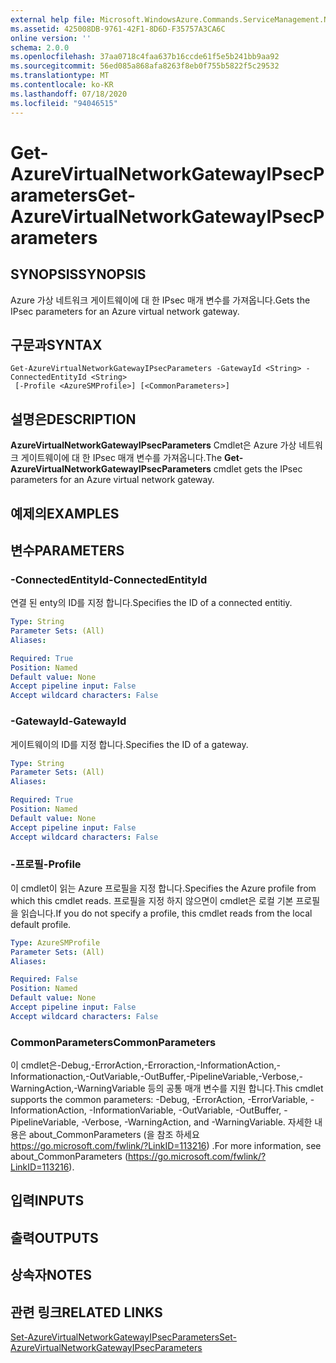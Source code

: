 ```yaml
---
external help file: Microsoft.WindowsAzure.Commands.ServiceManagement.Network.dll-Help.xml
ms.assetid: 425008DB-9761-42F1-8D6D-F35757A3CA6C
online version: ''
schema: 2.0.0
ms.openlocfilehash: 37aa0718c4faa637b16ccde61f5e5b241bb9aa92
ms.sourcegitcommit: 56ed085a868afa8263f8eb0f755b5822f5c29532
ms.translationtype: MT
ms.contentlocale: ko-KR
ms.lasthandoff: 07/18/2020
ms.locfileid: "94046515"
---
```

# <span data-ttu-id="1a655-101">Get-AzureVirtualNetworkGatewayIPsecParameters</span><span class="sxs-lookup"><span data-stu-id="1a655-101">Get-AzureVirtualNetworkGatewayIPsecParameters</span></span>

## <span data-ttu-id="1a655-102">SYNOPSIS</span><span class="sxs-lookup"><span data-stu-id="1a655-102">SYNOPSIS</span></span>
<span data-ttu-id="1a655-103">Azure 가상 네트워크 게이트웨이에 대 한 IPsec 매개 변수를 가져옵니다.</span><span class="sxs-lookup"><span data-stu-id="1a655-103">Gets the IPsec parameters for an Azure virtual network gateway.</span></span>

## <span data-ttu-id="1a655-104">구문과</span><span class="sxs-lookup"><span data-stu-id="1a655-104">SYNTAX</span></span>

```
Get-AzureVirtualNetworkGatewayIPsecParameters -GatewayId <String> -ConnectedEntityId <String>
 [-Profile <AzureSMProfile>] [<CommonParameters>]
```

## <span data-ttu-id="1a655-105">설명은</span><span class="sxs-lookup"><span data-stu-id="1a655-105">DESCRIPTION</span></span>
<span data-ttu-id="1a655-106">**AzureVirtualNetworkGatewayIPsecParameters** Cmdlet은 Azure 가상 네트워크 게이트웨이에 대 한 IPsec 매개 변수를 가져옵니다.</span><span class="sxs-lookup"><span data-stu-id="1a655-106">The **Get-AzureVirtualNetworkGatewayIPsecParameters** cmdlet gets the IPsec parameters for an Azure virtual network gateway.</span></span>

## <span data-ttu-id="1a655-107">예제의</span><span class="sxs-lookup"><span data-stu-id="1a655-107">EXAMPLES</span></span>

## <span data-ttu-id="1a655-108">변수</span><span class="sxs-lookup"><span data-stu-id="1a655-108">PARAMETERS</span></span>

### <span data-ttu-id="1a655-109">-ConnectedEntityId</span><span class="sxs-lookup"><span data-stu-id="1a655-109">-ConnectedEntityId</span></span>
<span data-ttu-id="1a655-110">연결 된 enty의 ID를 지정 합니다.</span><span class="sxs-lookup"><span data-stu-id="1a655-110">Specifies the ID of a connected entitiy.</span></span>

```yaml
Type: String
Parameter Sets: (All)
Aliases: 

Required: True
Position: Named
Default value: None
Accept pipeline input: False
Accept wildcard characters: False
```

### <span data-ttu-id="1a655-111">-GatewayId</span><span class="sxs-lookup"><span data-stu-id="1a655-111">-GatewayId</span></span>
<span data-ttu-id="1a655-112">게이트웨이의 ID를 지정 합니다.</span><span class="sxs-lookup"><span data-stu-id="1a655-112">Specifies the ID of a gateway.</span></span>

```yaml
Type: String
Parameter Sets: (All)
Aliases: 

Required: True
Position: Named
Default value: None
Accept pipeline input: False
Accept wildcard characters: False
```

### <span data-ttu-id="1a655-113">-프로필</span><span class="sxs-lookup"><span data-stu-id="1a655-113">-Profile</span></span>
<span data-ttu-id="1a655-114">이 cmdlet이 읽는 Azure 프로필을 지정 합니다.</span><span class="sxs-lookup"><span data-stu-id="1a655-114">Specifies the Azure profile from which this cmdlet reads.</span></span> <span data-ttu-id="1a655-115">프로필을 지정 하지 않으면이 cmdlet은 로컬 기본 프로필을 읽습니다.</span><span class="sxs-lookup"><span data-stu-id="1a655-115">If you do not specify a profile, this cmdlet reads from the local default profile.</span></span>

```yaml
Type: AzureSMProfile
Parameter Sets: (All)
Aliases: 

Required: False
Position: Named
Default value: None
Accept pipeline input: False
Accept wildcard characters: False
```

### <span data-ttu-id="1a655-116">CommonParameters</span><span class="sxs-lookup"><span data-stu-id="1a655-116">CommonParameters</span></span>
<span data-ttu-id="1a655-117">이 cmdlet은-Debug,-ErrorAction,-Erroraction,-InformationAction,-Informationaction,-OutVariable,-OutBuffer,-PipelineVariable,-Verbose,-WarningAction,-WarningVariable 등의 공통 매개 변수를 지원 합니다.</span><span class="sxs-lookup"><span data-stu-id="1a655-117">This cmdlet supports the common parameters: -Debug, -ErrorAction, -ErrorVariable, -InformationAction, -InformationVariable, -OutVariable, -OutBuffer, -PipelineVariable, -Verbose, -WarningAction, and -WarningVariable.</span></span> <span data-ttu-id="1a655-118">자세한 내용은 about_CommonParameters (을 참조 하세요 https://go.microsoft.com/fwlink/?LinkID=113216) .</span><span class="sxs-lookup"><span data-stu-id="1a655-118">For more information, see about_CommonParameters (https://go.microsoft.com/fwlink/?LinkID=113216).</span></span>

## <span data-ttu-id="1a655-119">입력</span><span class="sxs-lookup"><span data-stu-id="1a655-119">INPUTS</span></span>

## <span data-ttu-id="1a655-120">출력</span><span class="sxs-lookup"><span data-stu-id="1a655-120">OUTPUTS</span></span>

## <span data-ttu-id="1a655-121">상속자</span><span class="sxs-lookup"><span data-stu-id="1a655-121">NOTES</span></span>

## <span data-ttu-id="1a655-122">관련 링크</span><span class="sxs-lookup"><span data-stu-id="1a655-122">RELATED LINKS</span></span>

[<span data-ttu-id="1a655-123">Set-AzureVirtualNetworkGatewayIPsecParameters</span><span class="sxs-lookup"><span data-stu-id="1a655-123">Set-AzureVirtualNetworkGatewayIPsecParameters</span></span>](./Set-AzureVirtualNetworkGatewayIPsecParameters.md)



